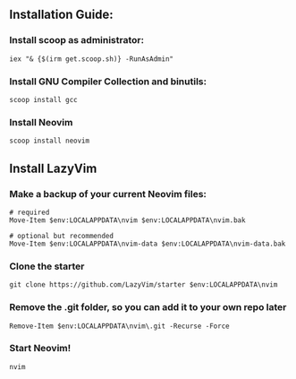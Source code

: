 ## Installation Guide:
### Install scoop as administrator:
```
iex "& {$(irm get.scoop.sh)} -RunAsAdmin"
```
### Install GNU Compiler Collection and binutils:
```
scoop install gcc
```
### Install Neovim
```
scoop install neovim
```
## Install LazyVim
### Make a backup of your current Neovim files:
```
# required
Move-Item $env:LOCALAPPDATA\nvim $env:LOCALAPPDATA\nvim.bak

# optional but recommended
Move-Item $env:LOCALAPPDATA\nvim-data $env:LOCALAPPDATA\nvim-data.bak
```
### Clone the starter
```
git clone https://github.com/LazyVim/starter $env:LOCALAPPDATA\nvim
```
### Remove the .git folder, so you can add it to your own repo later
```
Remove-Item $env:LOCALAPPDATA\nvim\.git -Recurse -Force
```
### Start Neovim!
```
nvim
```
